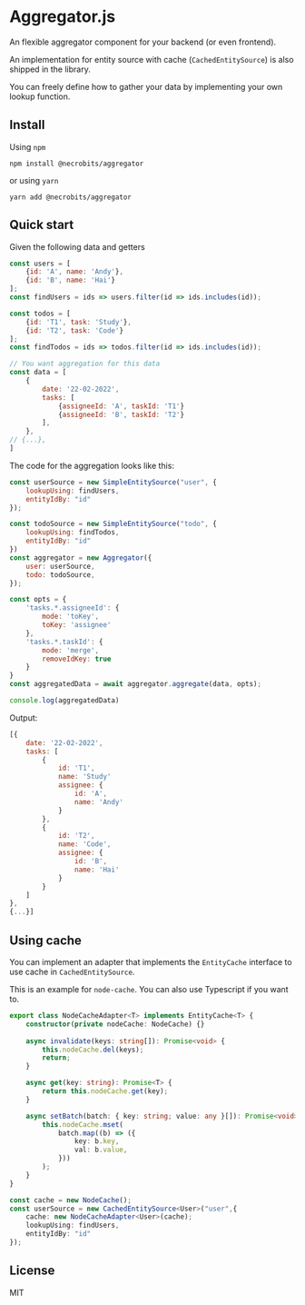 # Aggregator.js
An flexible aggregator component for your backend (or even frontend).

An implementation for entity source with cache (`CachedEntitySource`) is also shipped in the library.

You can freely define how to gather your data by implementing your own lookup function. 

## Install
Using `npm`
```
npm install @necrobits/aggregator
```
or using `yarn`
```
yarn add @necrobits/aggregator
```

## Quick start
Given the following data and getters
```javascript
const users = [
    {id: 'A', name: 'Andy'},
    {id: 'B', name: 'Hai'}
];
const findUsers = ids => users.filter(id => ids.includes(id));

const todos = [
    {id: 'T1', task: 'Study'},
    {id: 'T2', task: 'Code'}
];
const findTodos = ids => todos.filter(id => ids.includes(id));

// You want aggregation for this data
const data = [
    {
        date: '22-02-2022',
        tasks: [
            {assigneeId: 'A', taskId: 'T1'}
            {assigneeId: 'B', taskId: 'T2'}
        ],
    },
// {...},
]
```
The code for the aggregation looks like this:
```javascript
const userSource = new SimpleEntitySource("user", {
    lookupUsing: findUsers,
    entityIdBy: "id"
});

const todoSource = new SimpleEntitySource("todo", {
    lookupUsing: findTodos,
    entityIdBy: "id"
})
const aggregator = new Aggregator({
    user: userSource,
    todo: todoSource,
});

const opts = {
    'tasks.*.assigneeId': {
        mode: 'toKey',
        toKey: 'assignee'
    },
    'tasks.*.taskId': {
        mode: 'merge',
        removeIdKey: true
    }
}
const aggregatedData = await aggregator.aggregate(data, opts);

console.log(aggregatedData)
```
Output:
```javascript
[{
    date: '22-02-2022',
    tasks: [
        { 
            id: 'T1',
            name: 'Study'
            assignee: { 
                id: 'A', 
                name: 'Andy'
            }
        },
        {
            id: 'T2',
            name: 'Code',
            assignee: {
                id: 'B',
                name: 'Hai'
            }
        }
    ]
},
{...}] 

```

## Using cache
You can implement an adapter that implements the `EntityCache` interface to use cache in `CachedEntitySource`.

This is an example for `node-cache`. You can also use Typescript if you want to.
```typescript
export class NodeCacheAdapter<T> implements EntityCache<T> {
    constructor(private nodeCache: NodeCache) {}
    
    async invalidate(keys: string[]): Promise<void> {
        this.nodeCache.del(keys);
        return;
    }

    async get(key: string): Promise<T> {
        return this.nodeCache.get(key);
    }

    async setBatch(batch: { key: string; value: any }[]): Promise<void> {
        this.nodeCache.mset(
            batch.map((b) => ({
                key: b.key,
                val: b.value,
            }))
        );
    }
}
```

```typescript
const cache = new NodeCache();
const userSource = new CachedEntitySource<User>("user",{
    cache: new NodeCacheAdapter<User>(cache);
    lookupUsing: findUsers,
    entityIdBy: "id"
});
```

## License
MIT